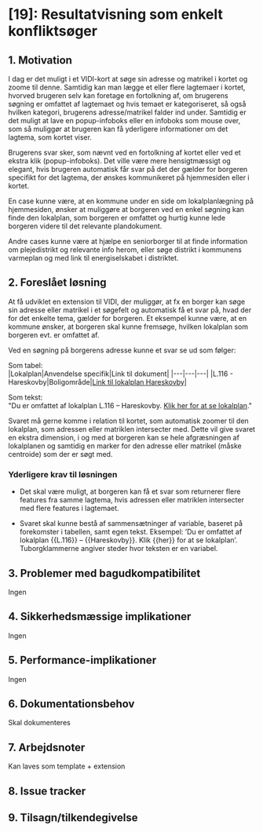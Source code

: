 # [19]: Resultatvisning som enkelt konfliktsøger

## 1. Motivation
I dag er det muligt i et VIDI-kort at søge sin adresse og matrikel i kortet og zoome til denne. Samtidig kan man lægge et eller flere lagtemaer i kortet, hvorved brugeren selv kan foretage en fortolkning af, om brugerens søgning er omfattet af lagtemaet og hvis temaet er kategoriseret, så også hvilken kategori, brugerens adresse/matrikel falder ind under. Samtidig er det muligt at lave en popup-infoboks eller en infoboks som mouse over, som så muliggør at brugeren kan få yderligere informationer om det lagtema, som kortet viser.   

Brugerens svar sker, som nævnt ved en fortolkning af kortet eller ved et ekstra klik (popup-infoboks). Det ville være mere hensigtmæssigt og elegant, hvis brugeren automatisk får svar på det der gælder for borgeren specifikt for det lagtema, der ønskes kommunikeret på hjemmesiden eller i kortet.   

En case kunne være, at en kommune under en side om lokalplanlægning på hjemmesiden, ønsker at muliggøre at borgeren ved en enkel søgning kan finde den lokalplan, som borgeren er omfattet og hurtig kunne lede borgeren videre til det relevante plandokument.   

Andre cases kunne være at hjælpe en seniorborger til at finde information om plejedistrikt og relevante info herom, eller søge distrikt i kommunens varmeplan og med link til energiselskabet i distriktet.

## 2. Foreslået løsning
At få udviklet en extension til VIDI, der muliggør, at fx en borger kan søge sin adresse eller matrikel i et søgefelt og automatisk få et svar på, hvad der for det enkelte tema, gælder for borgeren. Et eksempel kunne være, at en kommune ønsker, at borgeren skal kunne fremsøge, hvilken lokalplan som borgeren evt. er omfattet af.

Ved en søgning på borgerens adresse kunne et svar se ud som følger:

 

Som tabel:   
|Lokalplan|Anvendelse specifik|Link til dokument|
|---|---|---|
|L.116 - Hareskovby|Boligområde|[Link til lokalplan Hareskovby]()|

Som tekst:   
"Du er omfattet af lokalplan L.116 – Hareskovby. [Klik her for at se lokalplan]()."   

Svaret må gerne komme i relation til kortet, som automatisk zoomer til den lokalplan, som adressen eller matriklen intersecter med. Dette vil give svaret en ekstra dimension, i og med at borgeren kan se hele afgræsningen af lokalplanen og samtidig en marker for den adresse eller matrikel (måske centroide) som der er søgt med.

### Yderligere krav til løsningen

- Det skal være muligt, at borgeren kan få et svar som returnerer flere features fra samme lagtema, hvis adressen eller matriklen intersecter med flere features i lagtemaet.

- Svaret skal kunne bestå af sammensætninger af variable, baseret på forekomster i tabellen, samt egen tekst. Eksempel: ’Du er omfattet af lokalplan {{L.116}} – {{Hareskovby}}. Klik {{her}} for at se lokalplan’. Tuborgklammerne angiver steder hvor teksten er en variabel.

## 3. Problemer med bagudkompatibilitet

Ingen

## 4. Sikkerhedsmæssige implikationer

Ingen

## 5. Performance-implikationer

Ingen

## 6. Dokumentationsbehov

Skal dokumenteres

## 7. Arbejdsnoter

Kan laves som template + extension

## 8. Issue tracker  

## 9. Tilsagn/tilkendegivelse
